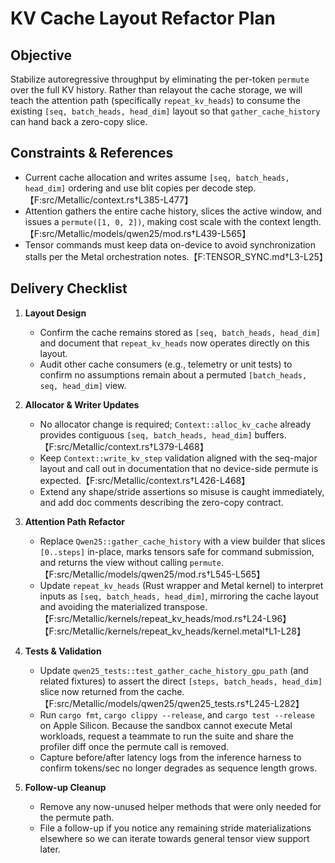 # KV Cache Layout Refactor Plan

## Objective
Stabilize autoregressive throughput by eliminating the per-token `permute` over the full KV history. Rather than relayout the cache storage, we will teach the attention path (specifically `repeat_kv_heads`) to consume the existing `[seq, batch_heads, head_dim]` layout so that `gather_cache_history` can hand back a zero-copy slice.

## Constraints & References
- Current cache allocation and writes assume `[seq, batch_heads, head_dim]` ordering and use blit copies per decode step.【F:src/Metallic/context.rs†L385-L477】
- Attention gathers the entire cache history, slices the active window, and issues a `permute([1, 0, 2])`, making cost scale with the context length.【F:src/Metallic/models/qwen25/mod.rs†L439-L565】
- Tensor commands must keep data on-device to avoid synchronization stalls per the Metal orchestration notes.【F:TENSOR_SYNC.md†L3-L25】

## Delivery Checklist
1. **Layout Design**
   - Confirm the cache remains stored as `[seq, batch_heads, head_dim]` and document that `repeat_kv_heads` now operates directly on this layout.
   - Audit other cache consumers (e.g., telemetry or unit tests) to confirm no assumptions remain about a permuted `[batch_heads, seq, head_dim]` view.

2. **Allocator & Writer Updates**
   - No allocator change is required; `Context::alloc_kv_cache` already provides contiguous `[seq, batch_heads, head_dim]` buffers.【F:src/Metallic/context.rs†L379-L468】
   - Keep `Context::write_kv_step` validation aligned with the seq-major layout and call out in documentation that no device-side permute is expected.【F:src/Metallic/context.rs†L426-L468】
   - Extend any shape/stride assertions so misuse is caught immediately, and add doc comments describing the zero-copy contract.

3. **Attention Path Refactor**
   - Replace `Qwen25::gather_cache_history` with a view builder that slices `[0..steps]` in-place, marks tensors safe for command submission, and returns the view without calling `permute`.【F:src/Metallic/models/qwen25/mod.rs†L545-L565】
   - Update `repeat_kv_heads` (Rust wrapper and Metal kernel) to interpret inputs as `[seq, batch_heads, head_dim]`, mirroring the cache layout and avoiding the materialized transpose.【F:src/Metallic/kernels/repeat_kv_heads/mod.rs†L24-L96】【F:src/Metallic/kernels/repeat_kv_heads/kernel.metal†L1-L28】

4. **Tests & Validation**
   - Update `qwen25_tests::test_gather_cache_history_gpu_path` (and related fixtures) to assert the direct `[steps, batch_heads, head_dim]` slice now returned from the cache.【F:src/Metallic/models/qwen25/qwen25_tests.rs†L245-L282】
   - Run `cargo fmt`, `cargo clippy --release`, and `cargo test --release` on Apple Silicon. Because the sandbox cannot execute Metal workloads, request a teammate to run the suite and share the profiler diff once the permute call is removed.
   - Capture before/after latency logs from the inference harness to confirm tokens/sec no longer degrades as sequence length grows.

5. **Follow-up Cleanup**
   - Remove any now-unused helper methods that were only needed for the permute path.
   - File a follow-up if you notice any remaining stride materializations elsewhere so we can iterate towards general tensor view support later.
